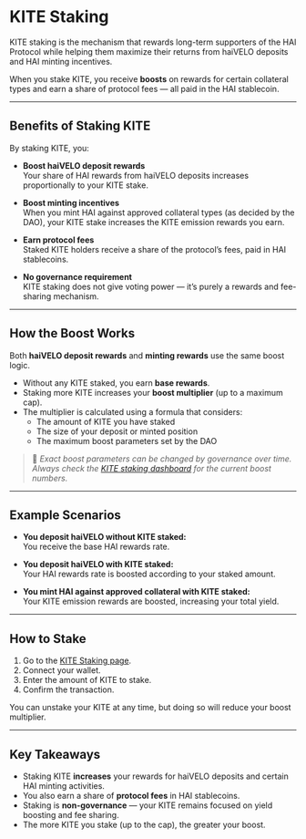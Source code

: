 # KITE Staking

KITE staking is the mechanism that rewards long-term supporters of the HAI Protocol while helping them maximize their returns from haiVELO deposits and HAI minting incentives.

When you stake KITE, you receive **boosts** on rewards for certain collateral types and earn a share of protocol fees — all paid in the HAI stablecoin.

---

## Benefits of Staking KITE

By staking KITE, you:

- **Boost haiVELO deposit rewards**  
  Your share of HAI rewards from haiVELO deposits increases proportionally to your KITE stake.

- **Boost minting incentives**  
  When you mint HAI against approved collateral types (as decided by the DAO), your KITE stake increases the KITE emission rewards you earn.

- **Earn protocol fees**  
  Staked KITE holders receive a share of the protocol’s fees, paid in HAI stablecoins.

- **No governance requirement**  
  KITE staking does not give voting power — it’s purely a rewards and fee-sharing mechanism.

---

## How the Boost Works

Both **haiVELO deposit rewards** and **minting rewards** use the same boost logic.

- Without any KITE staked, you earn **base rewards**.
- Staking more KITE increases your **boost multiplier** (up to a maximum cap).
- The multiplier is calculated using a formula that considers:
  - The amount of KITE you have staked
  - The size of your deposit or minted position
  - The maximum boost parameters set by the DAO

> 📌 *Exact boost parameters can be changed by governance over time. Always check the [KITE staking dashboard](https://www.letsgethai.com/stake) for the current boost numbers.*

---

## Example Scenarios

- **You deposit haiVELO without KITE staked:**  
  You receive the base HAI rewards rate.

- **You deposit haiVELO with KITE staked:**  
  Your HAI rewards rate is boosted according to your staked amount.

- **You mint HAI against approved collateral with KITE staked:**  
  Your KITE emission rewards are boosted, increasing your total yield.

---

## How to Stake

1. Go to the [KITE Staking page](https://www.letsgethai.com/stake).
2. Connect your wallet.
3. Enter the amount of KITE to stake.
4. Confirm the transaction.

You can unstake your KITE at any time, but doing so will reduce your boost multiplier.

---

## Key Takeaways

- Staking KITE **increases** your rewards for haiVELO deposits and certain HAI minting activities.
- You also earn a share of **protocol fees** in HAI stablecoins.
- Staking is **non-governance** — your KITE remains focused on yield boosting and fee sharing.
- The more KITE you stake (up to the cap), the greater your boost.
